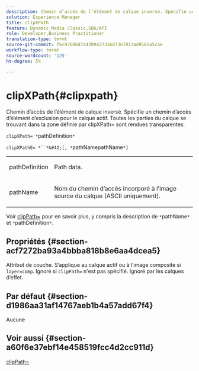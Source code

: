 ```yaml
---
description: Chemin d’accès de l’élément de calque inversé. Spécifie un chemin d’accès d’élément d’exclusion pour le calque actif. Toutes les parties du calque se trouvant dans la zone définie par clipXPath= sont rendues transparentes.
solution: Experience Manager
title: clipXPath
feature: Dynamic Media Classic,SDK/API
role: Developer,Business Practitioner
translation-type: tm+mt
source-git-commit: f6c97606d7a4209427316d7367013ad9585a5cae
workflow-type: tm+mt
source-wordcount: '125'
ht-degree: 5%

---
```



# clipXPath{#clipxpath}

Chemin d’accès de l’élément de calque inversé. Spécifie un chemin d’accès d’élément d’exclusion pour le calque actif. Toutes les parties du calque se trouvant dans la zone définie par clipXPath= sont rendues transparentes.

`clipXPath= *`pathDefinition`*`

`clipXPathE= *``*&#42;[, *`pathNamepathName`*]`

<table id="simpletable_27AFC3A694874CF8B673460820EFD90D"> 
 <tr class="strow"> 
  <td class="stentry"> <p><span class="codeph"> <span class="varname"> pathDefinition</span> </span> </p> </td> 
  <td class="stentry"> <p>Path data. </p></td> 
 </tr> 
 <tr class="strow"> 
  <td class="stentry"> <p><span class="codeph"> <span class="varname"> pathName</span> </span> </p> </td> 
  <td class="stentry"> <p>Nom du chemin d’accès incorporé à l’image source du calque (ASCII uniquement). </p></td> 
 </tr> 
</table>

Voir [clipPath=](../../../../../is-api/http-ref/image-serving-api-ref/c-http-protocol-reference/c-command-reference/r-clippath.md#reference-8139b1b52dc54749b51b109521ddf83d) pour en savoir plus, y compris la description de `*`pathName`*` et `*`pathDefinition`*`.

## Propriétés {#section-acf7272ba93a4bbba818b8e6aa4dcea5}

Attribut de couche. S’applique au calque actif ou à l’image composite si `layer=comp`. Ignoré si `clipPath=` n&#39;est pas spécifié. Ignoré par les calques d’effet.

## Par défaut {#section-d1986aa31af14767aeb1b4a57add67f4}

Aucune

## Voir aussi {#section-a60f6e37ebf14e458519fcc4d2cc911d}

[clipPath=](../../../../../is-api/http-ref/image-serving-api-ref/c-http-protocol-reference/c-command-reference/r-clippath.md#reference-8139b1b52dc54749b51b109521ddf83d)

